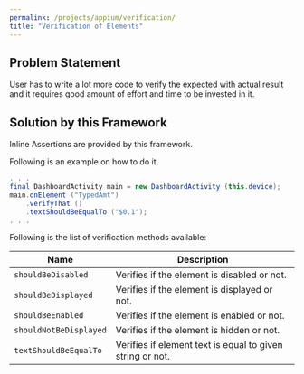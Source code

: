 ```yaml
---
permalink: /projects/appium/verification/
title: "Verification of Elements"
---
```


## Problem Statement

User has to write a lot more code to verify the expected with actual result and it requires good amount of effort and time to be invested in it.

## Solution by this Framework

Inline Assertions are provided by this framework.

Following is an example on how to do it.

```java
. . .
final DashboardActivity main = new DashboardActivity (this.device);
main.onElement ("TypedAmt")
	.verifyThat ()
	.textShouldBeEqualTo ("$0.1");
. . .
```

Following is the list of verification methods available:

Name | Description
-----|------------
`shouldBeDisabled` | Verifies if the element is disabled or not.
`shouldBeDisplayed` | Verifies if the element is displayed or not.
`shouldBeEnabled` | Verifies if the element is enabled or not.
`shouldNotBeDisplayed` | Verifies if the element is hidden or not.
`textShouldBeEqualTo` | Verifies if element text is equal to given string or not.
